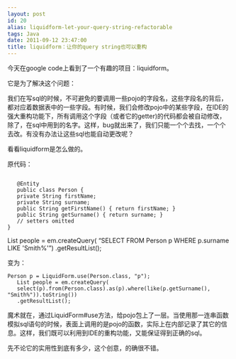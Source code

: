 ```yaml
---
layout: post
id: 20
alias: liquidform-let-your-query-string-refactorable
tags: Java
date: 2011-09-12 23:47:00
title: liquidform：让你的query string也可以重构
---
```


今天在google code上看到了一个有趣的项目：liquidform。

它是为了解决这个问题：

我们在写sql的时候，不可避免的要调用一些pojo的字段名，这些字段名的背后，都对应着数据表中的一些字段。有时候，我们会修改pojo中的某些字段，在IDE的强大重构功能下，所有调用这个字段（或者它的getter)的代码都会被自动修改，除了，在sql中用到的名字。这样，bug就出来了，我们只能一个个去找，一个个去改。有没有办法让这些sql也能自动更改呢？

看看liquidform是怎么做的。

原代码：

```

   @Entity
   public class Person {
   private String firstName;
   private String surname;
   public String getFirstName() { return firstName; }
   public String getSurname() { return surname; }
   // setters omitted
}
```

List people = em.createQuery( &#8220;SELECT FROM Person p WHERE p.surname LIKE 'Smith%'&#8221;) .getResultList();

变为：

```
Person p = LiquidForm.use(Person.class, "p");
   List people = em.createQuery(
   select(p).from(Person.class).as(p).where(like(p.getSurname(), "Smith%")).toString())
   .getResultList();

```

魔术就在，通过LiquidForm#use方法，给pojo包上了一层。当使用那一连串函数模拟sql语句的时候，表面上调用的是pojo的函数，实际上在内部记录了其它的信息。这样，我们既可以利用到IDE的重构功能，又能保证得到正确的sql。

先不论它的实用性到底有多少，这个创意，的确很不错。
